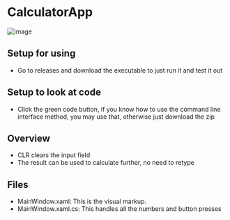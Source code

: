 # CalculatorApp
![image](https://user-images.githubusercontent.com/72280649/150626155-38a07da0-2482-4e98-a94f-f799d7a3ce05.png)
## Setup for using
- Go to releases and download the executable to just run it and test it out
## Setup to look at code
- Click the green code button, if you know how to use the command line interface method, you may use that, otherwise just download the zip
## Overview
- CLR clears the input field
- The result can be used to calculate further, no need to retype
## Files
- MainWindow.xaml: This is the visual markup.
- MainWindow.xaml.cs: This handles all the numbers and button presses
